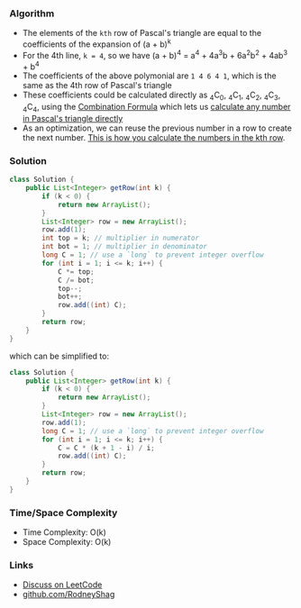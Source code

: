 ### Algorithm

- The elements of the `kth` row of Pascal's triangle are equal to the coefficients of the expansion of (a + b)<sup>k</sup>
- For the 4th line, `k = 4`, so we have (a + b)<sup>4</sup> = a<sup>4</sup> + 4a<sup>3</sup>b + 6a<sup>2</sup>b<sup>2</sup> + 4ab<sup>3</sup> + b<sup>4</sup>
- The coefficients of the above polymonial are `1 4 6 4 1`, which is the same as the 4th row of Pascal's triangle
- These coefficients could be calculated directly as <sub>4</sub>C<sub>0</sub>, <sub>4</sub>C<sub>1</sub>, <sub>4</sub>C<sub>2</sub>, <sub>4</sub>C<sub>3</sub>, <sub>4</sub>C<sub>4</sub>, using the [Combination Formula](https://www.mathwords.com/c/combination_formula.htm) which lets us [calculate any number in Pascal's triangle directly](https://www.mathwords.com/b/binomial_coefficients_pascal.htm)
- As an optimization, we can reuse the previous number in a row to create the next number. [This is how you calculate the numbers in the kth row](https://math.stackexchange.com/a/1154968).

### Solution

```java
class Solution {
    public List<Integer> getRow(int k) {
        if (k < 0) {
            return new ArrayList();
        }
        List<Integer> row = new ArrayList();
        row.add(1);
        int top = k; // multiplier in numerator
        int bot = 1; // multiplier in denominator
        long C = 1; // use a `long` to prevent integer overflow
        for (int i = 1; i <= k; i++) {
            C *= top;
            C /= bot;
            top--;
            bot++;
            row.add((int) C);
        }
        return row;
    }
}
```

which can be simplified to:

```java
class Solution {
    public List<Integer> getRow(int k) {
        if (k < 0) {
            return new ArrayList();
        }
        List<Integer> row = new ArrayList();
        row.add(1);
        long C = 1; // use a `long` to prevent integer overflow
        for (int i = 1; i <= k; i++) {
            C = C * (k + 1 - i) / i;
            row.add((int) C);
        }
        return row;
    }
}
```

### Time/Space Complexity

-  Time Complexity: O(k)
- Space Complexity: O(k)

### Links

- [Discuss on LeetCode](https://leetcode.com/problems/pascals-triangle-ii/discuss/458235)
- [github.com/RodneyShag](https://github.com/RodneyShag)
